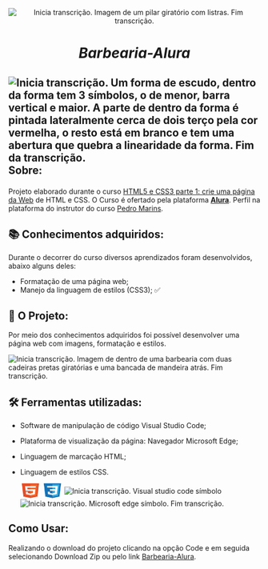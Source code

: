 <p align= "center">
<img width= "100px"src="https://i.imgur.com/csZfEVD.png" alt= "Inicia transcrição. Imagem de um pilar giratório com listras. Fim transcrição.">
<h1 align = "center"> <em> <strong> Barbearia-Alura </strong> </em> </h1>
</p>

<h2> 
<p display="inline-block">
<img height="30" width="40" src= "https://www.alura.com.br/assets/api/cursos/html5-css3-primeiros-passos.svg" alt= "Inicia transcrição. Um forma de escudo, dentro da forma tem 3 símbolos, o de menor, barra vertical e maior. A parte de dentro da forma é pintada lateralmente cerca de dois terço pela cor vermelha, o resto está em branco e tem uma abertura que quebra a linearidade da forma. Fim da transcrição."/>  
Sobre:
</p>  
</h2>

Projeto elaborado durante o curso [HTML5 e CSS3 parte 1: crie uma página da Web](https://cursos.alura.com.br/course/html5-css3-primeiros-passos) de HTML e CSS.
O Curso é ofertado pela plataforma **[Alura](https://www.alura.com.br/)**.
Perfil na plataforma do instrutor do curso [Pedro Marins](https://cursos.alura.com.br/user/opedromarins).



## 📚 Conhecimentos adquiridos:
Durante o decorrer do curso diversos aprendizados foram desenvolvidos, abaixo alguns deles:

  - Formatação de uma página web;
  - Manejo da linguagem de estilos (CSS3);
  ✅

## 🍃 O Projeto: 
Por meio dos conhecimentos adquiridos foi possível desenvolver uma página web com imagens, formatação e estilos.

<img alt="Inicia transcrição. Imagem de dentro de uma barbearia com duas cadeiras pretas giratórias e uma bancada de mandeira atrás. Fim transcrição." src="https://i.imgur.com/UO6iOx9.jpg">

## 🛠️ Ferramentas utilizadas:

- Software de manipulação de código Visual Studio Code;
- Plataforma de visualização da página: Navegador Microsoft Edge;
- Linguagem de marcação HTML; 
- Linguagem de estilos CSS.

  <img align="center" alt="Inicia transcrição. Símbolo da linguagem de marcação html." height="30" width="40" src="https://raw.githubusercontent.com/devicons/devicon/master/icons/html5/html5-original.svg">
  <img align="center" alt="Inicia transcrição. Símbolo da linguagem de estilos CSS" height="30" width="40" src="https://raw.githubusercontent.com/devicons/devicon/master/icons/css3/css3-original.svg">
  <img align="center" alt= "Inicia transcrição. Visual studio code símbolo" src="https://img.shields.io/badge/Visual_Studio-5C2D91?style=for-the-badge&logo=visual%20studio&logoColor=white">
  <img  align="center" alt= "Inicia transcrição. Microsoft edge símbolo. Fim transcrição." src="https://img.shields.io/badge/Microsoft_Edge-0078D7?style=for-the-badge&logo=Microsoft-edge&logoColor=white">
  
## Como Usar:

Realizando o download do projeto clicando na opção Code e em seguida selecionando Download Zip ou pelo link [Barbearia-Alura](https://gabriel-dupla.github.io/Barbearia-Alura/).


